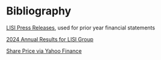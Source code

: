 # Bibliography

[LISI Press Releases](https://www.lisi-group.com/en/press-release.html), used for prior year financial statements

[2024 Annual Results for LISI Group](https://www.lisi-group.com/telechargement/en/2025/communique-resultats-2024-en.pdf)

[Share Price via Yahoo Finance](https://finance.yahoo.com/quote/FIIP.XD/)

